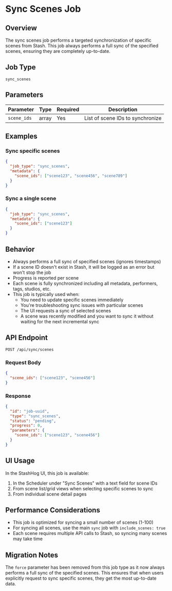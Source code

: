 # Sync Scenes Job

## Overview
The sync scenes job performs a targeted synchronization of specific scenes from Stash. This job always performs a full sync of the specified scenes, ensuring they are completely up-to-date.

## Job Type
`sync_scenes`

## Parameters

| Parameter | Type | Required | Description |
|-----------|------|----------|-------------|
| `scene_ids` | array | Yes | List of scene IDs to synchronize |

## Examples

### Sync specific scenes
```json
{
  "job_type": "sync_scenes",
  "metadata": {
    "scene_ids": ["scene123", "scene456", "scene789"]
  }
}
```

### Sync a single scene
```json
{
  "job_type": "sync_scenes",
  "metadata": {
    "scene_ids": ["scene123"]
  }
}
```

## Behavior
- Always performs a full sync of specified scenes (ignores timestamps)
- If a scene ID doesn't exist in Stash, it will be logged as an error but won't stop the job
- Progress is reported per scene
- Each scene is fully synchronized including all metadata, performers, tags, studios, etc.
- This job is typically used when:
  - You need to update specific scenes immediately
  - You're troubleshooting sync issues with particular scenes
  - The UI requests a sync of selected scenes
  - A scene was recently modified and you want to sync it without waiting for the next incremental sync

## API Endpoint
`POST /api/sync/scenes`

### Request Body
```json
{
  "scene_ids": ["scene123", "scene456"]
}
```

### Response
```json
{
  "id": "job-uuid",
  "type": "sync_scenes",
  "status": "pending",
  "progress": 0,
  "parameters": {
    "scene_ids": ["scene123", "scene456"]
  }
}
```

## UI Usage
In the StashHog UI, this job is available:
1. In the Scheduler under "Sync Scenes" with a text field for scene IDs
2. From scene list/grid views when selecting specific scenes to sync
3. From individual scene detail pages

## Performance Considerations
- This job is optimized for syncing a small number of scenes (1-100)
- For syncing all scenes, use the main `sync` job with `include_scenes: true`
- Each scene requires multiple API calls to Stash, so syncing many scenes may take time

## Migration Notes
The `force` parameter has been removed from this job type as it now always performs a full sync of the specified scenes. This ensures that when users explicitly request to sync specific scenes, they get the most up-to-date data.